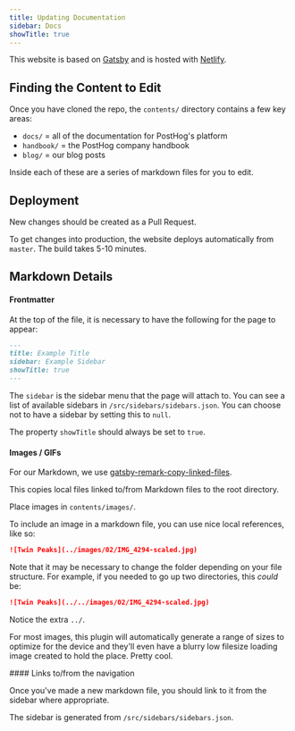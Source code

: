 ```yaml
---
title: Updating Documentation
sidebar: Docs
showTitle: true
---
```


This website is based on [Gatsby](https://gatsbyjs.org) and is hosted with [Netlify](https://www.netlify.com/).
<br />


## Finding the Content to Edit

Once you have cloned the repo, the `contents/` directory contains a few key areas:

* `docs/` = all of the documentation for PostHog's platform
* `handbook/` = the PostHog company handbook
* `blog/` = our blog posts

Inside each of these are a series of markdown files for you to edit.

## Deployment

New changes should be created as a Pull Request.

To get changes into production, the website deploys automatically from `master`. The build takes 5-10 minutes.

## Markdown Details

#### Frontmatter

At the top of the file, it is necessary to have the following for the page to appear:

```markdown
---
title: Example Title
sidebar: Example Sidebar
showTitle: true
---
```

The `sidebar` is the sidebar menu that the page will attach to. You can see a list of available sidebars in `/src/sidebars/sidebars.json`. You can choose not to have a sidebar by setting this to `null`.

The property `showTitle` should always be set to `true`.

#### Images / GIFs

For our Markdown, we use [gatsby-remark-copy-linked-files](https://www.gatsbyjs.org/packages/gatsby-remark-copy-linked-files/).

This copies local files linked to/from Markdown files to the root directory.

Place images in `contents/images/`.

To include an image in a markdown file, you can use nice local references, like so:

```markdown
![Twin Peaks](../images/02/IMG_4294-scaled.jpg)
```

Note that it may be necessary to change the folder depending on your file structure. For example, if you needed to go up two directories, this *could* be:

```markdown
![Twin Peaks](../../images/02/IMG_4294-scaled.jpg)
```

Notice the extra ```../```.

For most images, this plugin will automatically generate a range of sizes to optimize for the device and they'll even have a blurry low filesize loading image created to hold the place. Pretty cool.

#### Links to/from the navigation

Once you've made a new markdown file, you should link to it from the sidebar where appropriate.

The sidebar is generated from `/src/sidebars/sidebars.json`.